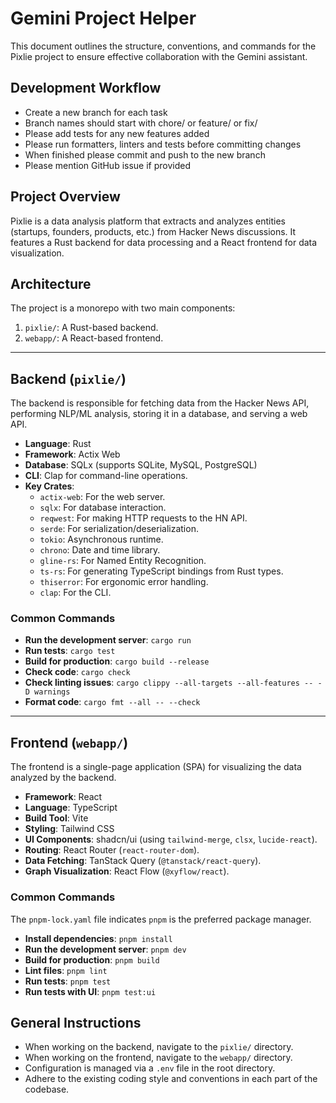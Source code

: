 # Gemini Project Helper

This document outlines the structure, conventions, and commands for the Pixlie project to ensure effective collaboration with the Gemini assistant.

## Development Workflow
- Create a new branch for each task
- Branch names should start with chore/ or feature/ or fix/
- Please add tests for any new features added
- Please run formatters, linters and tests before committing changes
- When finished please commit and push to the new branch
- Please mention GitHub issue if provided

## Project Overview

Pixlie is a data analysis platform that extracts and analyzes entities (startups, founders, products, etc.) from Hacker News discussions. It features a Rust backend for data processing and a React frontend for data visualization.

## Architecture

The project is a monorepo with two main components:

1.  `pixlie/`: A Rust-based backend.
2.  `webapp/`: A React-based frontend.

---

## Backend (`pixlie/`)

The backend is responsible for fetching data from the Hacker News API, performing NLP/ML analysis, storing it in a database, and serving a web API.

-   **Language**: Rust
-   **Framework**: Actix Web
-   **Database**: SQLx (supports SQLite, MySQL, PostgreSQL)
-   **CLI**: Clap for command-line operations.
-   **Key Crates**:
    -   `actix-web`: For the web server.
    -   `sqlx`: For database interaction.
    -   `reqwest`: For making HTTP requests to the HN API.
    -   `serde`: For serialization/deserialization.
    -   `tokio`: Asynchronous runtime.
    -   `chrono`: Date and time library.
    -   `gline-rs`: For Named Entity Recognition.
    -   `ts-rs`: For generating TypeScript bindings from Rust types.
    -   `thiserror`: For ergonomic error handling.
    -   `clap`: For the CLI.

### Common Commands

-   **Run the development server**: `cargo run`
-   **Run tests**: `cargo test`
-   **Build for production**: `cargo build --release`
-   **Check code**: `cargo check`
-   **Check linting issues**: `cargo clippy --all-targets --all-features -- -D warnings`
-   **Format code**: `cargo fmt --all -- --check`

---

## Frontend (`webapp/`)

The frontend is a single-page application (SPA) for visualizing the data analyzed by the backend.

-   **Framework**: React
-   **Language**: TypeScript
-   **Build Tool**: Vite
-   **Styling**: Tailwind CSS
-   **UI Components**: shadcn/ui (using `tailwind-merge`, `clsx`, `lucide-react`).
-   **Routing**: React Router (`react-router-dom`).
-   **Data Fetching**: TanStack Query (`@tanstack/react-query`).
-   **Graph Visualization**: React Flow (`@xyflow/react`).

### Common Commands

The `pnpm-lock.yaml` file indicates `pnpm` is the preferred package manager.

-   **Install dependencies**: `pnpm install`
-   **Run the development server**: `pnpm dev`
-   **Build for production**: `pnpm build`
-   **Lint files**: `pnpm lint`
-   **Run tests**: `pnpm test`
-   **Run tests with UI**: `pnpm test:ui`

## General Instructions

-   When working on the backend, navigate to the `pixlie/` directory.
-   When working on the frontend, navigate to the `webapp/` directory.
-   Configuration is managed via a `.env` file in the root directory.
-   Adhere to the existing coding style and conventions in each part of the codebase.

